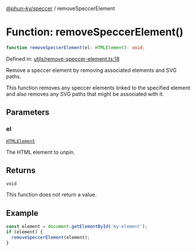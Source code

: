 [@phun-ky/speccer](../index.md) / removeSpeccerElement

# Function: removeSpeccerElement()

```ts
function removeSpeccerElement(el: HTMLElement): void;
```

Defined in:
[utils/remove-speccer-element.ts:18](https://github.com/phun-ky/speccer/blob/main/src/utils/remove-speccer-element.ts#L18)

Remove a speccer element by removing associated elements and SVG paths.

This function removes any speccer elements linked to the specified element and
also removes any SVG paths that might be associated with it.

## Parameters

### el

[`HTMLElement`](https://developer.mozilla.org/docs/Web/API/HTMLElement)

The HTML element to unpin.

## Returns

`void`

This function does not return a value.

## Example

```ts
const element = document.getElementById('my-element');
if (element) {
  removeSpeccerElement(element);
}
```
